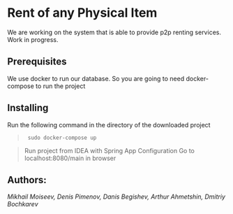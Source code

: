 # Rent of any Physical Item
We are working on the system that is able to provide p2p renting services. Work in progress.
## Prerequisites
We use docker to run our database. So you are going to need docker-compose to run the project
## Installing
Run the following command in the directory of the downloaded project
> ``` sudo docker-compose up```

>Run project from IDEA with Spring App Configuration
>Go to localhost:8080/main in browser
## Authors:
_Mikhail Moiseev, Denis Pimenov, Danis Begishev, Arthur Ahmetshin, Dmitriy Bochkarev_

